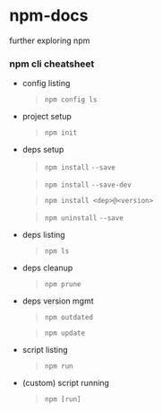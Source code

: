 # npm-docs
further exploring npm

### npm cli cheatsheet

* config listing
  > `npm config ls`

* project setup
  > `npm init`

* deps setup
  > `npm install` <dep> `--save`

  > `npm install` <dep> `--save-dev`
  
  > `npm install <dep>@<version>`

  > `npm uninstall` <dep> `--save`

* deps listing
  > `npm ls`

* deps cleanup
  > `npm prune`

* deps version mgmt
  > `npm outdated`

  > `npm update`

* script listing
  > `npm run`

* (custom) script running
  > `npm [run]` <script>

* default scripts
  > `install`, `test`, `start`, `stop`, `restart`, `publish`

  > `pre`, `post`

* default script values
  > `npm [run] start [server.js]`

### semver cheatsheet

* patch updates
  > `1.0`

  > `1.0.x`
  
  > `~1.0.4`

* minor release (new features)
  > `1`

  > `1.x`
  
  > `^1.0.4`

* major release (breaking changes)

  > `x`
  
  > `*`
